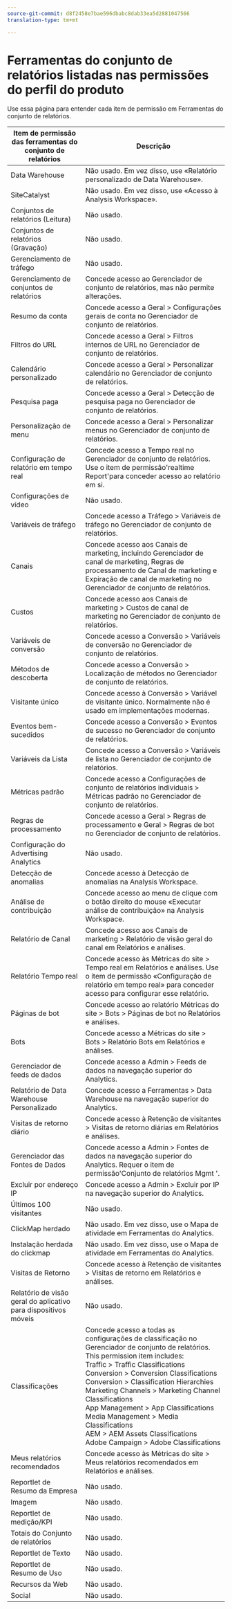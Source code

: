 ```yaml
---
source-git-commit: d8f2458e7bae596dbabc8dab33ea5d2881047566
translation-type: tm+mt

---
```

# Ferramentas do conjunto de relatórios listadas nas permissões do perfil do produto

Use essa página para entender cada item de permissão em Ferramentas do conjunto de relatórios.

| Item de permissão das ferramentas do conjunto de relatórios | Descrição |
|------|------|
| Data Warehouse | Não usado. Em vez disso, use «Relatório personalizado de Data Warehouse». |
| SiteCatalyst | Não usado. Em vez disso, use «Acesso à Analysis Workspace». |
| Conjuntos de relatórios (Leitura) | Não usado. |
| Conjuntos de relatórios (Gravação) | Não usado. |
| Gerenciamento de tráfego | Não usado. |
| Gerenciamento de conjuntos de relatórios | Concede acesso ao Gerenciador de conjunto de relatórios, mas não permite alterações. |
| Resumo da conta | Concede acesso a Geral &gt; Configurações gerais de conta no Gerenciador de conjunto de relatórios. |
| Filtros do URL | Concede acesso a Geral &gt; Filtros internos de URL no Gerenciador de conjunto de relatórios. |
| Calendário personalizado | Concede acesso a Geral &gt; Personalizar calendário no Gerenciador de conjunto de relatórios. |
| Pesquisa paga | Concede acesso a Geral &gt; Detecção de pesquisa paga no Gerenciador de conjunto de relatórios. |
| Personalização de menu | Concede acesso a Geral &gt; Personalizar menus no Gerenciador de conjunto de relatórios. |
| Configuração de relatório em tempo real | Concede acesso a Tempo real no Gerenciador de conjunto de relatórios. Use o item de permissão'realtime Report'para conceder acesso ao relatório em si. |
| Configurações de vídeo | Não usado. |
| Variáveis de tráfego | Concede acesso a Tráfego &gt; Variáveis de tráfego no Gerenciador de conjunto de relatórios. |
| Canais | Concede acesso aos Canais de marketing, incluindo Gerenciador de canal de marketing, Regras de processamento de Canal de marketing e Expiração de canal de marketing no Gerenciador de conjunto de relatórios. |
| Custos | Concede acesso aos Canais de marketing &gt; Custos de canal de marketing no Gerenciador de conjunto de relatórios. |
| Variáveis de conversão  | Concede acesso a Conversão &gt; Variáveis de conversão no Gerenciador de conjunto de relatórios. |
| Métodos de descoberta | Concede acesso a Conversão &gt; Localização de métodos no Gerenciador de conjunto de relatórios. |
| Visitante único | Concede acesso à Conversão &gt; Variável de visitante único. Normalmente não é usado em implementações modernas. |
| Eventos bem-sucedidos | Concede acesso a Conversão &gt; Eventos de sucesso no Gerenciador de conjunto de relatórios. |
| Variáveis da Lista | Concede acesso a Conversão &gt; Variáveis de lista no Gerenciador de conjunto de relatórios. |
| Métricas padrão | Concede acesso a Configurações de conjunto de relatórios individuais &gt; Métricas padrão no Gerenciador de conjunto de relatórios. |
| Regras de processamento | Concede acesso a Geral &gt; Regras de processamento e Geral &gt; Regras de bot no Gerenciador de conjunto de relatórios. |
| Configuração do Advertising Analytics | Não usado. |
| Detecção de anomalias | Concede acesso à Detecção de anomalias na Analysis Workspace. |
| Análise de contribuição | Concede acesso ao menu de clique com o botão direito do mouse «Executar análise de contribuição» na Analysis Workspace. |
| Relatório de Canal | Concede acesso aos Canais de marketing &gt; Relatório de visão geral do canal em Relatórios e análises. |
| Relatório Tempo real | Concede acesso às Métricas do site &gt; Tempo real em Relatórios e análises. Use o item de permissão «Configuração de relatório em tempo real» para conceder acesso para configurar esse relatório. |
| Páginas de bot | Concede acesso ao relatório Métricas do site &gt; Bots &gt; Páginas de bot no Relatórios e análises. |
| Bots | Concede acesso a Métricas do site &gt; Bots &gt; Relatório Bots em Relatórios e análises. |
| Gerenciador de feeds de dados | Concede acesso a Admin &gt; Feeds de dados na navegação superior do Analytics. |
| Relatório de Data Warehouse Personalizado | Concede acesso a Ferramentas &gt; Data Warehouse na navegação superior do Analytics. |
| Visitas de retorno diário | Concede acesso à Retenção de visitantes &gt; Visitas de retorno diárias em Relatórios e análises. |
| Gerenciador das Fontes de Dados | Concede acesso a Admin &gt; Fontes de dados na navegação superior do Analytics. Requer o item de permissão'Conjunto de relatórios Mgmt '. |
| Excluir por endereço IP | Concede acesso a Admin &gt; Excluir por IP na navegação superior do Analytics. |
| Últimos 100 visitantes | Não usado. |
| ClickMap herdado | Não usado. Em vez disso, use o Mapa de atividade em Ferramentas do Analytics. |
| Instalação herdada do clickmap | Não usado. Em vez disso, use o Mapa de atividade em Ferramentas do Analytics. |
| Visitas de Retorno | Concede acesso à Retenção de visitantes &gt; Visitas de retorno em Relatórios e análises. |
| Relatório de visão geral do aplicativo para dispositivos móveis | Não usado. |
| Classificações | Concede acesso a todas as configurações de classificação no Gerenciador de conjunto de relatórios. This permission item includes: <br>Traffic &gt; Traffic Classifications<br>Conversion &gt; Conversion Classifications<br>Conversion &gt; Classification Hierarchies<br>Marketing Channels &gt; Marketing Channel Classifications<br>App Management &gt; App Classifications<br>Media Management &gt; Media Classifications<br>AEM &gt; AEM Assets Classifications<br>Adobe Campaign &gt; Adobe Classifications |
| Meus relatórios recomendados | Concede acesso às Métricas do site &gt; Meus relatórios recomendados em Relatórios e análises. |
| Reportlet de Resumo da Empresa | Não usado. |
| Imagem | Não usado. |
| Reportlet de medição/KPI | Não usado. |
| Totais do Conjunto de relatórios | Não usado. |
| Reportlet de Texto | Não usado. |
| Reportlet de Resumo de Uso | Não usado. |
| Recursos da Web | Não usado. |
| Social | Não usado. |
